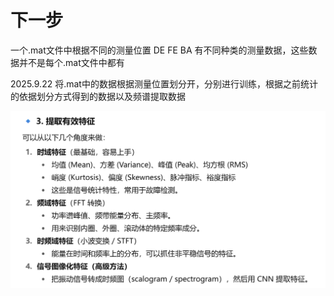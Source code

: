 # 下一步

一个.mat文件中根据不同的测量位置 DE FE BA 有不同种类的测量数据，这些数据并不是每个.mat文件中都有

2025.9.22 将.mat中的数据根据测量位置划分开，分别进行训练，根据之前统计的依据划分方式得到的数据以及频谱提取数据

![3](.\pic\3.png)
